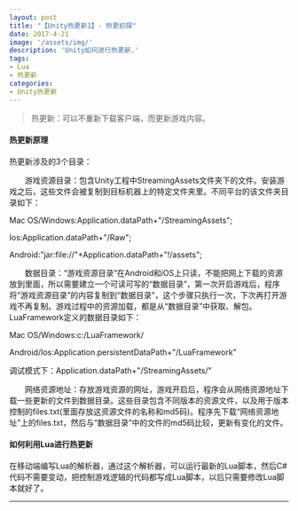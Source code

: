 ```yaml
---
layout: post
title: "【Unity热更新1】- 热更初探"
date: 2017-4-21
image: '/assets/img/'
description: 'Unity如何进行热更新.'
tags:
- Lua
- 热更新
categories:
- Unity热更新 
---
```


> 热更新：可以不重新下载客户端，而更新游戏内容。

#### 热更新原理

热更新涉及的3个目录：

　　游戏资源目录：包含Unity工程中StreamingAssets文件夹下的文件。安装游戏之后，这些文件会被复制到目标机器上的特定文件夹里。不同平台的该文件夹目录如下：

Mac OS/Windows:Application.dataPath+"/StreamingAssets";

Ios:Application.dataPath+"/Raw";

Android:"jar:file://"+Application.dataPath+"!/assets";

　　数据目录：“游戏资源目录“在Android和iOS上只读，不能把网上下载的资源放到里面，所以需要建立一个可读可写的“数据目录”，第一次开启游戏后，程序将“游戏资源目录”的内容复制到“数据目录”，这个步骤只执行一次，下次再打开游戏不再复制。游戏过程中的资源加载，都是从“数据目录”中获取、解包。LuaFramework定义的数据目录如下：

Mac OS/Windows:c:/LuaFramework/

Android/Ios:Application.persistentDataPath+"/LuaFramework"

调试模式下：Application.dataPath+"/StreamingAssets/"


　　网络资源地址：存放游戏资源的网址，游戏开启后，程序会从网络资源地址下载一些更新的文件到数据目录。这些目录包含不同版本的资源文件，以及用于版本控制的files.txt(里面存放这资源文件的名称和md5码)。程序先下载“网络资源地址”上的files.txt，然后与“数据目录”中的文件的md5码比较，更新有变化的文件。

#### 如何利用Lua进行热更新

在移动端编写Lua的解析器，通过这个解析器，可以运行最新的Lua脚本，然后C#代码不需要变动，把控制游戏逻辑的代码都写成Lua脚本，以后只需要修改Lua脚本就好了。

---

